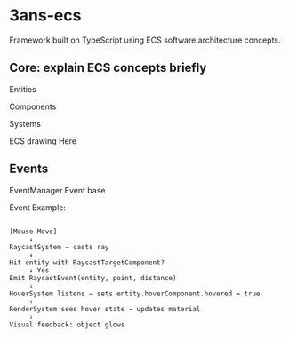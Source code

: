 # 3ans-ecs

Framework built on TypeScript using ECS software architecture concepts.

## Core: explain ECS concepts briefly

Entities

Components

Systems

ECS drawing Here


## Events

EventManager
Event base

Event Example:
```

[Mouse Move]
     ↓
RaycastSystem → casts ray
     ↓
Hit entity with RaycastTargetComponent?
     ↓ Yes
Emit RaycastEvent(entity, point, distance)
     ↓
HoverSystem listens → sets entity.hoverComponent.hovered = true
     ↓
RenderSystem sees hover state → updates material
     ↓
Visual feedback: object glows
```